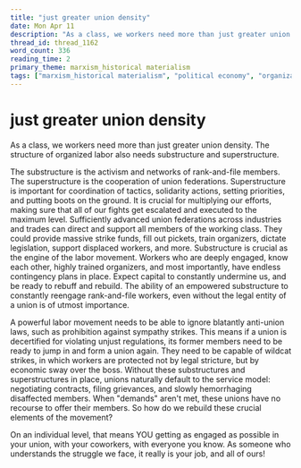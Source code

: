 ```yaml
---
title: "just greater union density"
date: Mon Apr 11
description: "As a class, we workers need more than just greater union density. The structure of organized labor also needs substructure and superstructure."
thread_id: thread_1162
word_count: 336
reading_time: 2
primary_theme: marxism_historical materialism
tags: ["marxism_historical materialism", "political economy", "organizational theory"]
---
```


# just greater union density

As a class, we workers need more than just greater union density. The structure of organized labor also needs substructure and superstructure.

The substructure is the activism and networks of rank-and-file members. The superstructure is the cooperation of union federations. Superstructure is important for coordination of tactics, solidarity actions, setting priorities, and putting boots on the ground. It is crucial for multiplying our efforts, making sure that all of our fights get escalated and executed to the maximum level. Sufficiently advanced union federations across industries and trades can direct and support all members of the working class. They could provide massive strike funds, fill out pickets, train organizers, dictate legislation, support displaced workers, and more. Substructure is crucial as the engine of the labor movement. Workers who are deeply engaged, know each other, highly trained organizers, and most importantly, have endless contingency plans in place. Expect capital to constantly undermine us, and be ready to rebuff and rebuild. The ability of an empowered substructure to constantly reengage rank-and-file workers, even without the legal entity of a union is of utmost importance.

A powerful labor movement needs to be able to ignore blatantly anti-union laws, such as prohibition against sympathy strikes. This means if a union is decertified for violating unjust regulations, its former members need to be ready to jump in and form a union again. They need to be capable of wildcat strikes, in which workers are protected not by legal stricture, but by economic sway over the boss. Without these substructures and superstructures in place, unions naturally default to the service model: negotiating contracts, filing grievances, and slowly hemorrhaging disaffected members. When "demands" aren't met, these unions have no recourse to offer their members. So how do we rebuild these crucial elements of the movement?

On an individual level, that means YOU getting as engaged as possible in your union, with your coworkers, with everyone you know. As someone who understands the struggle we face, it really is your job, and all of ours!
